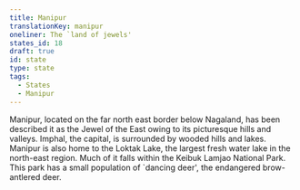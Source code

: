 ```yaml
---
title: Manipur
translationKey: manipur
oneliner: The `land of jewels'
states_id: 18
draft: true
id: state
type: state
tags:
  - States
  - Manipur
---
```

Manipur, located on the far north east border below Nagaland, has been described it as the Jewel of the East owing to its picturesque hills and valleys. Imphal, the capital, is surrounded by wooded hills and lakes.     Manipur is also home to the Loktak Lake, the largest fresh water lake in the north-east region. Much of it falls within the Keibuk Lamjao National Park. This park has a small population of `dancing deer', the endangered brow-antlered deer.  